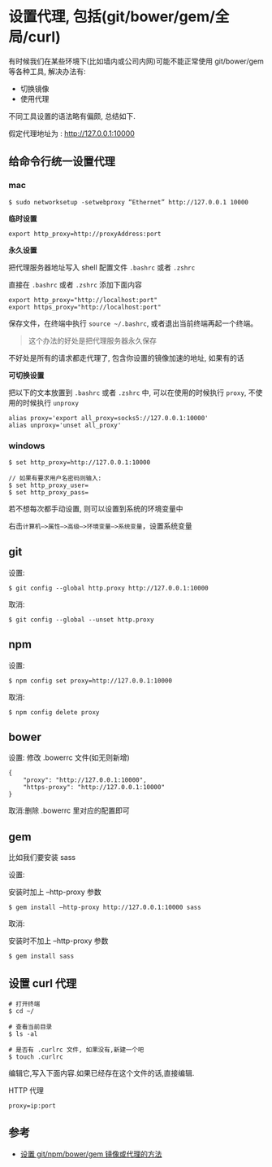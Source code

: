 # 设置代理, 包括(git/bower/gem/全局/curl)

有时候我们在某些环境下(比如墙内或公司内网)可能不能正常使用 git/bower/gem 等各种工具, 解决办法有:

-   切换镜像
-   使用代理

不同工具设置的语法略有偏颇, 总结如下.

假定代理地址为 : http://127.0.0.1:10000

## 给命令行统一设置代理

### mac

```
$ sudo networksetup -setwebproxy “Ethernet” http://127.0.0.1 10000
```

**临时设置**

```
export http_proxy=http://proxyAddress:port
```

**永久设置**

把代理服务器地址写入 shell 配置文件 `.bashrc` 或者 `.zshrc`

直接在 `.bashrc` 或者 `.zshrc` 添加下面内容

```
export http_proxy="http://localhost:port"
export https_proxy="http://localhost:port"
```

保存文件，在终端中执行 `source ~/.bashrc`, 或者退出当前终端再起一个终端。

> 这个办法的好处是把代理服务器永久保存

不好处是所有的请求都走代理了, 包含你设置的镜像加速的地址, 如果有的话

**可切换设置**

把以下的文本放置到 `.bashrc` 或者 `.zshrc` 中, 可以在使用的时候执行 `proxy`, 不使用的时候执行 `unproxy`

```
alias proxy='export all_proxy=socks5://127.0.0.1:10000'
alias unproxy='unset all_proxy'
```

### windows

```
$ set http_proxy=http://127.0.0.1:10000

// 如果有要求用户名密码则输入:
$ set http_proxy_user=
$ set http_proxy_pass=
```

若不想每次都手动设置, 则可以设置到系统的环境变量中

右击`计算机–>属性–>高级–>环境变量–>系统变量`，设置系统变量

## git

设置:

```
$ git config --global http.proxy http://127.0.0.1:10000
```

取消:

```
$ git config --global --unset http.proxy
```

## npm

设置:

```
$ npm config set proxy=http://127.0.0.1:10000
```

取消:

```
$ npm config delete proxy
```

## bower

设置: 修改 .bowerrc 文件(如无则新增)

```
{
    "proxy": "http://127.0.0.1:10000",
    "https-proxy": "http://127.0.0.1:10000"
}
```

取消:删除 .bowerrc 里对应的配置即可

## gem

比如我们要安装 sass

设置:

安装时加上 –http-proxy 参数

```
$ gem install –http-proxy http://127.0.0.1:10000 sass
```

取消:

安装时不加上 –http-proxy 参数

```
$ gem install sass
```

## 设置 curl 代理

```
# 打开终端
$ cd ~/

# 查看当前目录
$ ls -al

# 是否有 .curlrc 文件, 如果没有,新建一个吧
$ touch .curlrc
```

编辑它,写入下面内容.如果已经存在这个文件的话,直接编辑.

HTTP 代理

```
proxy=ip:port
```

## 参考

-   [设置 git/npm/bower/gem 镜像或代理的方法](http://www.html-js.com/article/Methods-Laispace-gitnpmbowergem-mirror-set-or-agent)
